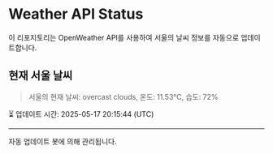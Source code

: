 
# Weather API Status

이 리포지토리는 OpenWeather API를 사용하여 서울의 날씨 정보를 자동으로 업데이트합니다.

## 현재 서울 날씨
> 서울의 현재 날씨: overcast clouds, 온도: 11.53°C, 습도: 72%

⏳ 업데이트 시간: 2025-05-17 20:15:44 (UTC)

---
자동 업데이트 봇에 의해 관리됩니다.
